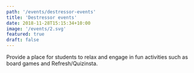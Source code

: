 ```yaml
---
path: '/events/destressor-events'
title: 'Destressor events'
date: 2018-11-28T15:15:34+10:00
image: '/events/2.svg'
featured: true
draft: false
---
```


Provide a place for students to relax and engage in fun activities such as board games and Refresh/Quizinsta.
